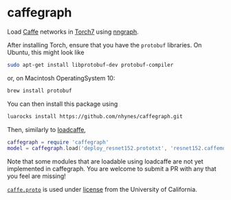 caffegraph
==========

Load [Caffe](http://caffe.berkeleyvision.org/) networks in [Torch7](http://torch.ch/) using [nngraph](https://github.com/torch/nngraph).

After installing Torch, ensure that you have the `protobuf` libraries.
On Ubuntu, this might look like

```sh
sudo apt-get install libprotobuf-dev protobuf-compiler
```

or, on Macintosh OperatingSystem 10:

```sh
brew install protobuf
```

You can then install this package using

```sh
luarocks install https://github.com/nhynes/caffegraph.git
```

Then, similarly to [loadcaffe](https://github.com/szagoruyko/loadcaffe),

```lua
caffegraph = require 'caffegraph'
model = caffegraph.load('deploy_resnet152.prototxt', 'resnet152.caffemodel')
```

Note that some modules that are loadable using loadcaffe are not yet implemented in caffegraph. You are welcome to submit a PR with any that you feel are missing!

[`caffe.proto`](https://github.com/BVLC/caffe/blob/master/src/caffe/proto/caffe.proto) is used under [license](https://github.com/BVLC/caffe/blob/master/LICENSE) from the University of California.
